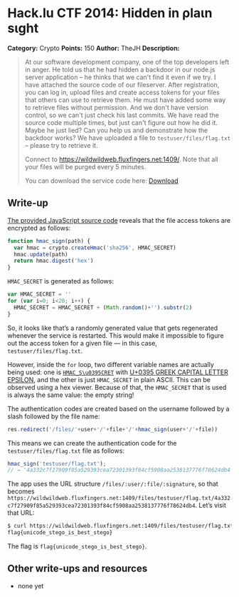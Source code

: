 # Hack.lu CTF 2014: Hidden in ρlaιn sιght

**Category:** Crypto
**Points:** 150
**Author:** TheJH
**Description:**

> At our software development company, one of the top developers left in anger. He told us that he had hidden a backdoor in our node.js server application – he thinks that we can't find it even if we try. I have attached the source code of our fileserver. After registration, you can log in, upload files and create access tokens for your files that others can use to retrieve them. He must have added some way to retrieve files without permission. And we don't have version control, so we can't just check his last commits. We have read the source code multiple times, but just can't figure out how he did it. Maybe he just lied? Can you help us and demonstrate how the backdoor works? We have uploaded a file to `testuser/files/flag.txt` – please try to retrieve it.
>
> Connect to https://wildwildweb.fluxfingers.net:1409/. Note that all your files will be purged every 5 minutes.
>
> You can download the service code here: [Download](hiddeninplainsight_7a1f79aab159ace6e4486dc73bd24cc8.js)

## Write-up

[The provided JavaScript source code](hiddeninplainsight_7a1f79aab159ace6e4486dc73bd24cc8.js) reveals that the file access tokens are encrypted as follows:

```js
function hmac_sign(path) {
  var hmac = crypto.createHmac('sha256', HMAC_SECRET)
  hmac.update(path)
  return hmac.digest('hex')
}
```

`HMAC_SECRET` is generated as follows:

```js
var HMAC_SECRET = ''
for (var i=0; i<20; i++) {
  HMAC_SΕCRET = HMAC_SECRET + (Math.random()+'').substr(2)
}
```

So, it looks like that’s a randomly generated value that gets regenerated whenever the service is restarted. This would make it impossible to figure out the access token for a given file — in this case, `testuser/files/flag.txt`.

However, inside the `for` loop, two different variable names are actually being used: one is [`HMAC_S\u0395CRET`](https://mothereff.in/js-escapes#1HMAC%5fS%CE%95CRET) with [U+0395 GREEK CAPITAL LETTER EPSILON](http://codepoints.net/U+0395), and the other is just `HMAC_SECRET` in plain ASCII. This can be observed using a hex viewer. Because of that, the `HMAC_SECRET` that is used is always the same value: the empty string!

The authentication codes are created based on the username followed by a slash followed by the file name:

```js
res.redirect('/files/'+user+'/'+file+'/'+hmac_sign(user+'/'+file))
```

This means we can create the authentication code for the `testuser/files/flag.txt` file as follows:

```js
hmac_sign('testuser/flag.txt');
// → '4a332c7f27909f85a529393cea72301393f84cf5908aa2538137776f78624db4'
```

The app uses the URL structure `/files/:user/:file/:signature`, so that becomes `https://wildwildweb.fluxfingers.net:1409/files/testuser/flag.txt/4a332c7f27909f85a529393cea72301393f84cf5908aa2538137776f78624db4`. Let’s visit that URL:

```bash
$ curl https://wildwildweb.fluxfingers.net:1409/files/testuser/flag.txt/4a332c7f27909f85a529393cea72301393f84cf5908aa2538137776f78624db4
flag{unicode_stego_is_best_stego}
```

The flag is `flag{unicode_stego_is_best_stego}`.

## Other write-ups and resources

* none yet

